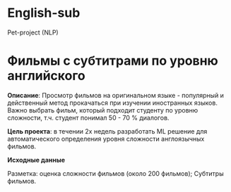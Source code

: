 # English-sub
Pet-project (NLP)
# Фильмы с субтитрами по уровню английского
**Описание**: Просмотр фильмов на оригинальном языке - популярный и действенный метод прокачаться при изучении иностранных языков. Важно выбрать фильм, который подходит студенту по уровню сложности, т.ч. студент понимал 50 - 70 % диалогов.

**Цель проекта**: в течении 2х недель разработать ML решение для автоматического определения уровня сложности англоязычных фильмов.

**Исходные данные**

Разметка: оценка сложности фильмов (около 200 фильмов);
Субтитры фильмов.

